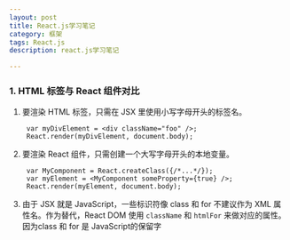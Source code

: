 ```yaml
---
layout: post
title: React.js学习笔记
category: 框架
tags: React.js
description: react.js学习笔记

---
```


### 1. HTML 标签与 React 组件对比

1. 要渲染 HTML 标签，只需在 JSX 里使用小写字母开头的标签名。
	
		var myDivElement = <div className="foo" />;
		React.render(myDivElement, document.body);  

2. 要渲染 React 组件，只需创建一个大写字母开头的本地变量。

		var MyComponent = React.createClass({/*...*/});
		var myElement = <MyComponent someProperty={true} />;
		React.render(myElement, document.body);

3. 由于 JSX 就是 JavaScript，一些标识符像 class 和 for 不建议作为 XML 属性名。作为替代，React DOM 使用 `className` 和 `htmlFor` 来做对应的属性。 因为class 和 for 是 JavaScript的保留字